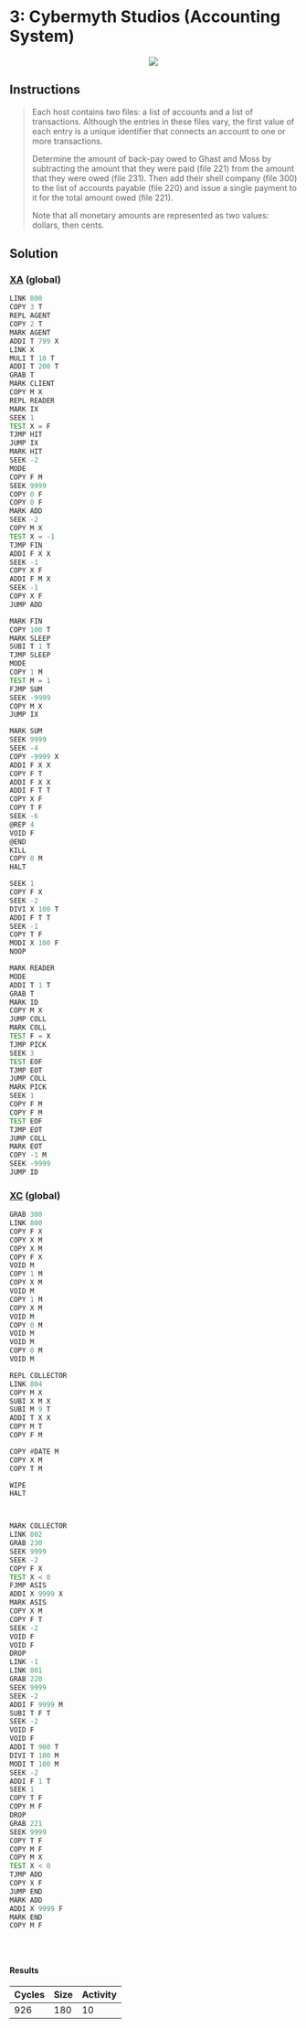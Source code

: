 # 3: Cybermyth Studios (Accounting System)

<div align="center"><img src="EXAPUNKS - Cybermyth Studios (926, 180, 10, 2023-12-01-14-00-39).gif" /></div>

## Instructions
> Each host contains two files: a list of accounts and a list of transactions. Although the entries in these files vary, the first value of each entry is a unique identifier that connects an account to one or more transactions.
> 
> Determine the amount of back-pay owed to Ghast and Moss by subtracting the amount that they were paid (file 221) from the amount that they were owed (file 231). Then add their shell company (file 300) to the list of accounts payable (file 220) and issue a single payment to it for the total amount owed (file 221).
> 
> Note that all monetary amounts are represented as two values: dollars, then cents.

## Solution

### [XA](XA.exa) (global)
```asm
LINK 800
COPY 3 T
REPL AGENT
COPY 2 T
MARK AGENT
ADDI T 799 X
LINK X
MULI T 10 T
ADDI T 200 T
GRAB T
MARK CLIENT
COPY M X
REPL READER
MARK IX
SEEK 1
TEST X = F
TJMP HIT
JUMP IX
MARK HIT
SEEK -2
MODE
COPY F M
SEEK 9999
COPY 0 F
COPY 0 F
MARK ADD
SEEK -2
COPY M X
TEST X = -1
TJMP FIN 
ADDI F X X
SEEK -1
COPY X F
ADDI F M X
SEEK -1
COPY X F
JUMP ADD

MARK FIN
COPY 100 T
MARK SLEEP
SUBI T 1 T
TJMP SLEEP
MODE 
COPY 1 M
TEST M = 1
FJMP SUM
SEEK -9999
COPY M X
JUMP IX

MARK SUM
SEEK 9999
SEEK -4
COPY -9999 X
ADDI F X X
COPY F T
ADDI F X X
ADDI F T T
COPY X F
COPY T F
SEEK -6
@REP 4
VOID F
@END
KILL
COPY 0 M
HALT

SEEK 1
COPY F X
SEEK -2
DIVI X 100 T
ADDI F T T
SEEK -1
COPY T F
MODI X 100 F
NOOP

MARK READER
MODE
ADDI T 1 T
GRAB T
MARK ID
COPY M X
JUMP COLL
MARK COLL
TEST F = X
TJMP PICK
SEEK 3
TEST EOF
TJMP EOT
JUMP COLL
MARK PICK
SEEK 1
COPY F M
COPY F M
TEST EOF
TJMP EOT
JUMP COLL
MARK EOT
COPY -1 M
SEEK -9999
JUMP ID
```

### [XC](XC.exa) (global)
```asm
GRAB 300
LINK 800
COPY F X
COPY X M
COPY X M
COPY F X
VOID M
COPY 1 M
COPY X M
VOID M
COPY 1 M
COPY X M
VOID M
COPY 0 M
VOID M
VOID M
COPY 0 M
VOID M

REPL COLLECTOR
LINK 804
COPY M X
SUBI X M X
SUBI M 9 T
ADDI T X X
COPY M T
COPY F M

COPY #DATE M
COPY X M
COPY T M

WIPE
HALT



MARK COLLECTOR
LINK 802
GRAB 230
SEEK 9999
SEEK -2
COPY F X
TEST X < 0
FJMP ASIS
ADDI X 9999 X
MARK ASIS
COPY X M
COPY F T
SEEK -2
VOID F
VOID F
DROP
LINK -1
LINK 801
GRAB 220
SEEK 9999
SEEK -2
ADDI F 9999 M
SUBI T F T
SEEK -2
VOID F
VOID F
ADDI T 900 T
DIVI T 100 M
MODI T 100 M
SEEK -2
ADDI F 1 T
SEEK 1
COPY T F
COPY M F
DROP
GRAB 221
SEEK 9999
COPY T F
COPY M F
COPY M X
TEST X < 0
TJMP ADD
COPY X F
JUMP END
MARK ADD
ADDI X 9999 F
MARK END
COPY M F





```

#### Results
| Cycles | Size | Activity |
|--------|------|----------|
| 926    | 180  | 10       |
